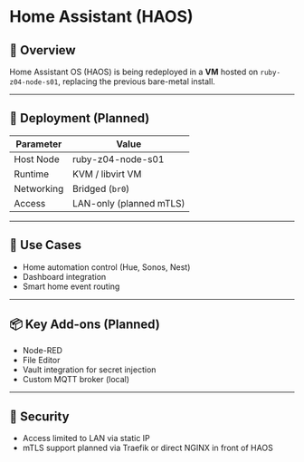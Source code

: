 # Home Assistant (HAOS)

## 🔧 Overview

Home Assistant OS (HAOS) is being redeployed in a **VM** hosted on `ruby-z04-node-s01`, replacing the previous bare-metal install.

---

## 🧱 Deployment (Planned)

| Parameter            | Value                    |
|---------------------|--------------------------|
| Host Node           | ruby-z04-node-s01        |
| Runtime             | KVM / libvirt VM          |
| Networking          | Bridged (`br0`)          |
| Access              | LAN-only (planned mTLS)  |

---

## 🧠 Use Cases

- Home automation control (Hue, Sonos, Nest)
- Dashboard integration 
- Smart home event routing

---

## 📦 Key Add-ons (Planned)

- Node-RED
- File Editor
- Vault integration for secret injection
- Custom MQTT broker (local)

---

## 🔐 Security

- Access limited to LAN via static IP
- mTLS support planned via Traefik or direct NGINX in front of HAOS
